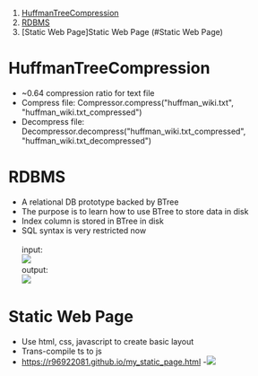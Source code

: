 1. [HuffmanTreeCompression](#HuffmanTreeCompression)
2. [RDBMS](#RDBMS)
3. [Static Web Page]Static Web Page (#Static Web Page)


# HuffmanTreeCompression
- ~0.64 compression ratio for text file
- Compress file: Compressor.compress("huffman_wiki.txt", "huffman_wiki.txt_compressed")
- Decompress file: Decompressor.decompress("huffman_wiki.txt_compressed", "huffman_wiki.txt_decompressed")

# RDBMS
- A relational DB prototype backed by BTree
- The purpose is to learn how to use BTree to store data in disk
- Index column is stored in BTree in disk
- SQL syntax is very restricted now
\
\
input:\
![](https://r96922081.github.io/images/rdbms_input.png)
\
output:\
![](https://r96922081.github.io/images/rdbms_output.png)

# Static Web Page
- Use html, css, javascript to create basic layout
- Trans-compile ts to js
- https://r96922081.github.io/my_static_page.html
-![](https://r96922081.github.io/images/my_static_page.png)